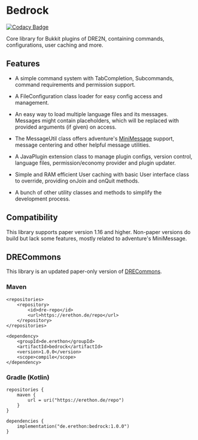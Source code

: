 # Bedrock

[![Codacy Badge](https://api.codacy.com/project/badge/Grade/158b774a4d4b4a7a9368af58f96d5dd9)](https://app.codacy.com/gh/DRE2N/Bedrock?utm_source=github.com&utm_medium=referral&utm_content=DRE2N/Bedrock&utm_campaign=Badge_Grade_Settings)

Core library for Bukkit plugins of DRE2N, containing commands, configurations, user caching and more.

## Features

- A simple command system with TabCompletion, Subcommands, command requirements and permission support.

- A FileConfiguration class loader for easy config access and management.

- An easy way to load multiple language files and its messages. Messages might contain placeholders,
  which will be replaced with provided arguments (if given) on access.

- The MessageUtil class offers adventure's [MiniMessage](https://github.com/KyoriPowered/adventure) support,
  message centering and other helpful message utilities.

- A JavaPlugin extension class to manage plugin configs, version control, language files, permission/economy
  provider and plugin updater.

- Simple and RAM efficient User caching with basic User interface class to override, providing onJoin and
  onQuit methods.

- A bunch of other utility classes and methods to simplify the development process.

## Compatibility

This library supports paper version 1.16 and higher. Non-paper versions do build but lack some features,
mostly related to adventure's MiniMessage.

## DRECommons

This library is an updated paper-only version of [DRECommons](https://github.com/DRE2N/DRECommons).

### Maven

```
<repositories>
    <repository>
        <id>dre-repo</id>
        <url>https://erethon.de/repo</url>
    </repository>
</repositories>

<dependency>
    <groupId>de.erethon</groupId>
    <artifactId>bedrock</artifactId>
    <version>1.0.0</version>
    <scope>compile</scope>
</dependency>
```

### Gradle (Kotlin)

```
repositories {
    maven {
        url = uri("https://erethon.de/repo")
    }
}

dependencies {
    implementation("de.erethon:bedrock:1.0.0")
}
```